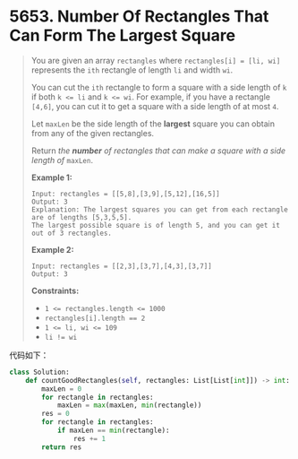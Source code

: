 # 5653. Number Of Rectangles That Can Form The Largest Square

> You are given an array `rectangles` where `rectangles[i] = [li, wi]` represents the `ith` rectangle of length `li` and width `wi`.
>
> You can cut the `ith` rectangle to form a square with a side length of `k` if both `k <= li` and `k <= wi`. For example, if you have a rectangle `[4,6]`, you can cut it to get a square with a side length of at most `4`.
>
> Let `maxLen` be the side length of the **largest** square you can obtain from any of the given rectangles.
>
> Return *the **number** of rectangles that can make a square with a side length of* `maxLen`.
>
>  
>
> **Example 1:**
>
> ```
> Input: rectangles = [[5,8],[3,9],[5,12],[16,5]]
> Output: 3
> Explanation: The largest squares you can get from each rectangle are of lengths [5,3,5,5].
> The largest possible square is of length 5, and you can get it out of 3 rectangles.
> ```
>
> **Example 2:**
>
> ```
> Input: rectangles = [[2,3],[3,7],[4,3],[3,7]]
> Output: 3
> ```
>
>  
>
> **Constraints:**
>
> - `1 <= rectangles.length <= 1000`
> - `rectangles[i].length == 2`
> - `1 <= li, wi <= 109`
> - `li != wi`

代码如下：

```python
class Solution:
    def countGoodRectangles(self, rectangles: List[List[int]]) -> int:
        maxLen = 0
        for rectangle in rectangles:
            maxLen = max(maxLen, min(rectangle))
        res = 0
        for rectangle in rectangles:
            if maxLen == min(rectangle):
                res += 1
        return res
```

